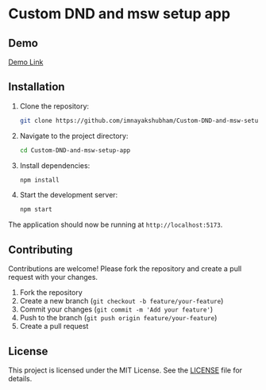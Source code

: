 # Custom DND and msw setup app

## Demo

[Demo Link](https://custom-dnd-and-msw-setup-app-41pe.vercel.app/)

## Installation

1. Clone the repository:

    ```bash
    git clone https://github.com/imnayakshubham/Custom-DND-and-msw-setup-app
    ```

2. Navigate to the project directory:

    ```bash
    cd Custom-DND-and-msw-setup-app
    ```

3. Install dependencies:

    ```bash
    npm install
    ```

4. Start the development server:

    ```bash
    npm start
    ```

The application should now be running at `http://localhost:5173`.

## Contributing

Contributions are welcome! Please fork the repository and create a pull request with your changes.

1. Fork the repository
2. Create a new branch (`git checkout -b feature/your-feature`)
3. Commit your changes (`git commit -m 'Add your feature'`)
4. Push to the branch (`git push origin feature/your-feature`)
5. Create a pull request

## License

This project is licensed under the MIT License. See the [LICENSE](LICENSE) file for details.
